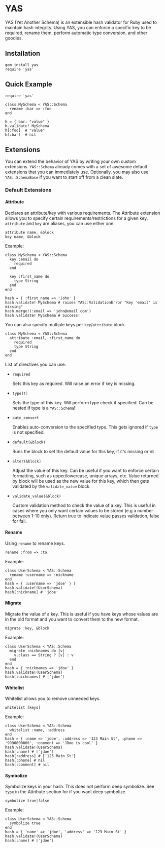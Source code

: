 # YAS

YAS (Yet Another Schema) is an extensible hash validator for Ruby used to maintain hash integrity.
Using YAS, you can enforce a specific key to be required, rename them, perform automatic type conversion, and other goodies.


## Installation

    gem install yas
    require 'yas'


## Quick Example

    require 'yas'

    class MySchema < YAS::Schema
      rename :bar => :foo
    end

    h = { bar: "value" }
    h.validate! MySchema
    h[:foo]  # "value"
    h[:bar]  # nil


## Extensions

You can extend the behavior of YAS by writing your own custom extensions.
`YAS::Schema` already comes with a set of awesome default extensions that you can immediately use.
Optionally, you may also use `YAS::SchemaBase` if you want to start off from a clean slate.


### Default Extensions


#### Attribute

Declares an attribute/key with various requirements.
The Attribute extension allows you to specify certain requirements/restrictions for a given key.
`attribute` and `key` are aliases, you can use either one.

    attribute name, &block
    key name, &block

Example:

    class MySchema < YAS::Schema
      key :email do
        required
      end

      key :first_name do
        type String
      end
    end

    hash = { :first_name => 'John' }
    hash.validate! MySchema # raises YAS::ValidationError "Key 'email' is missing"
    hash.merge!(:email => 'john@email.com')
    hash.validate! MySchema # Success!

You can also specify multiple keys per `key`/`attribute` block.

    class MySchema < YAS::Schema
      attribute :email, :first_name do
        required
        type String
      end
    end

List of directives you can use:

* `required`

  Sets this key as required. Will raise an error if key is missing.

* `type(T)`

  Sets the type of this key. Will perform type check if specified. Can be nested if type is a `YAS::Schema`!

* `auto_convert`

  Enables auto-conversion to the specified type. This gets ignored if `type` is not specified.

* `default(&block)`

  Runs the block to set the default value for this key, if it's missing or nil.

* `alter(&block)`

  Adjust the value of this key. Can be useful if you want to enforce certain formatting, such as upper/lowercase, unique arrays, etc.
  Value returned by block will be used as the new value for this key, which then gets validated by the `validate_value` block.

* `validate_value(&block)`

  Custom validation method to check the value of a key. This is useful in cases where you only want certain values to be stored (e.g a number between 1-10 only).
  Return true to indicate value passes validation, false for fail.


#### Rename

Using `rename` to rename keys.

    rename :from => :to

Example:

    class UserSchema < YAS::Schema
      rename :username => :nickname
    end
    hash = { :username => 'jdoe' } )
    hash.validate!(UserSchema)
    hash[:nickname] # 'jdoe'


#### Migrate

Migrate the value of a key. This is useful if you have keys whose values are in the old format and you want to convert them to the new format.

    migrate :key, &block 

Example:

    class UserSchema < YAS::Schema
      migrate :nicknames do |v|
        v.class == String ? [v] : v
      end
    end
    hash = { :nicknames => 'jdoe' }
    hash.validate!(UserSchema)
    hash[:nicknames] # ['jdoe']


#### Whitelist

Whitelist allows you to remove unneeded keys.

    whitelist [keys]

Example:

    class UserSchema < YAS::Schema
      whitelist :name, :address
    end
    hash = { :name => 'jdoe', :address => '123 Main St', :phone => '9990000000', :comment => 'JDoe is cool' }
    hash.validate!(UserSchema)
    hash[:name] # ['jdoe']
    hash[:address] # ['123 Main St']
    hash[:phone] # nil
    hash[:comment] # nil


#### Symbolize

Symbolize keys in your hash.
This does not perform deep symbolize. See `type` in the Attribute section for if you want deep symbolize.

    symbolize true|false

Example:

    class UserSchema < YAS::Schema
      symbolize true
    end
    hash = { 'name' => 'jdoe', 'address' => '123 Main St' }
    hash.validate!(UserSchema)
    hash[:name] # ['jdoe']
